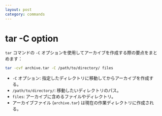 ```yaml
---
layout: post
category: commands
---
```


# tar -C option

`tar` コマンドの `-C` オプションを使用してアーカイブを作成する際の要点をまとめます：

```sh
tar -cvf archive.tar -C /path/to/directory/ files
```

- `-C` オプション: 指定したディレクトリに移動してからアーカイブを作成する。
- `/path/to/directory/`: 移動したいディレクトリのパス。
- `files`: アーカイブに含めるファイルやディレクトリ。
- アーカイブファイル (`archive.tar`) は現在の作業ディレクトリに作成される。

